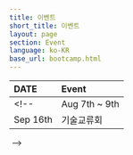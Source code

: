 ```yaml
---
title: 이벤트 
short_title: 이벤트
layout: page
section: Event
language: ko-KR
base_url: bootcamp.html
---
```


| DATE | Event| 
|:---|:---|
<!-- | Aug 7th ~ 9th | Bootcamp |
| Sep 16th | 기술교류회 |

<span class="image fit"><img src="../images/F1TENTH/bootcamp.png" alt="" /></span> -->
<br>

